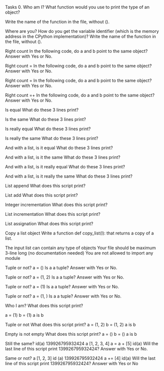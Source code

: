 Tasks 0. Who am I? What function would you use to print the type of an object?

Write the name of the function in the file, without ().

Where are you? How do you get the variable identifier (which is the memory address in the CPython implementation)?
Write the name of the function in the file, without ().

Right count In the following code, do a and b point to the same object? Answer with Yes or No.

Right count = In the following code, do a and b point to the same object? Answer with Yes or No.

Right count = In the following code, do a and b point to the same object? Answer with Yes or No.

Right count =+ In the following code, do a and b point to the same object? Answer with Yes or No.

Is equal What do these 3 lines print?

Is the same What do these 3 lines print?

Is really equal What do these 3 lines print?

Is really the same What do these 3 lines print?

And with a list, is it equal What do these 3 lines print?

And with a list, is it the same What do these 3 lines print?

And with a list, is it really equal What do these 3 lines print?

And with a list, is it really the same What do these 3 lines print?

List append What does this script print?

List add What does this script print?

Integer incrementation What does this script print?

List incrementation What does this script print?

List assignation What does this script print?

Copy a list object Write a function def copy_list(l): that returns a copy of a list.

The input list can contain any type of objects Your file should be maximum 3-line long (no documentation needed) You are not allowed to import any module

Tuple or not? a = () Is a a tuple? Answer with Yes or No.

Tuple or not? a = (1, 2) Is a a tuple? Answer with Yes or No.

Tuple or not? a = (1) Is a a tuple? Answer with Yes or No.

Tuple or not? a = (1, ) Is a a tuple? Answer with Yes or No.

Who I am? What does this script print?

a = (1) b = (1) a is b

Tuple or not What does this script print?
a = (1, 2) b = (1, 2) a is b

Empty is not empty What does this script print?
a = () b = () a is b

Still the same?
id(a) 139926795932424 a [1, 2, 3, 4] a = a + [5] id(a) Will the last line of this script print 139926795932424? Answer with Yes or No.

Same or not?
a [1, 2, 3] id (a) 139926795932424 a += [4] id(a) Will the last line of this script print 139926795932424? Answer with Yes or No


